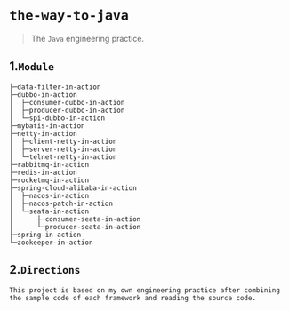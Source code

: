 # `the-way-to-java`

> The `Java` engineering practice.



## 1.`Module`

```shell
├─data-filter-in-action
├─dubbo-in-action
│  ├─consumer-dubbo-in-action
│  ├─producer-dubbo-in-action
│  └─spi-dubbo-in-action
├─mybatis-in-action
├─netty-in-action
│  ├─client-netty-in-action
│  ├─server-netty-in-action
│  └─telnet-netty-in-action
├─rabbitmq-in-action
├─redis-in-action
├─rocketmq-in-action
├─spring-cloud-alibaba-in-action
│  ├─nacos-in-action
│  ├─nacos-patch-in-action
│  └─seata-in-action
│      ├─consumer-seata-in-action
│      └─producer-seata-in-action
├─spring-in-action
└─zookeeper-in-action
```



## 2.`Directions`

```text
This project is based on my own engineering practice after combining the sample code of each framework and reading the source code.
```



